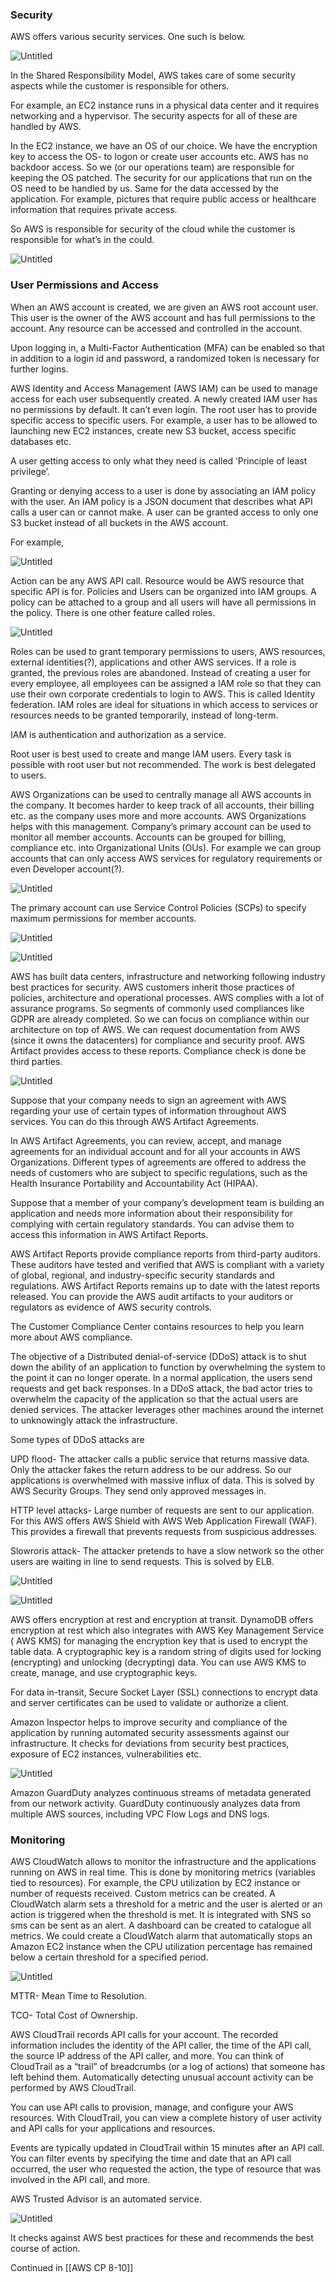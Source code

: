 ### Security

AWS offers various security services. One such is below.

![Untitled](Cloud%20Practitioner/Attachments/Untitled.png)

In the Shared Responsibility Model, AWS takes care of some security aspects while the customer is responsible for others.

For example, an EC2 instance runs in a physical data center and it requires networking and a hypervisor. The security aspects for all of these are handled by AWS.

In the EC2 instance, we have an OS of our choice. We have the encryption key to access the OS- to logon or create user accounts etc. AWS has no backdoor access. So we (or our operations team) are responsible for keeping the OS patched. The security for our applications that run on the OS need to be handled by us. Same for the data accessed by the application. For example, pictures that require public access or healthcare information that requires private access.

So AWS is responsible for security of the cloud while the customer is responsible for what’s in the could.

![Untitled](Cloud%20Practitioner/Attachments/Untitled%201.png)

### User Permissions and Access

When an AWS account is created, we are given an AWS root account user. This user is the owner of the AWS account and has full permissions to the account. Any resource can be accessed and controlled in the account.

Upon logging in, a Multi-Factor Authentication (MFA) can be enabled so that in addition to a login id and password, a randomized token is necessary for further logins.

AWS Identity and Access Management (AWS IAM) can be used to manage access for each user subsequently created. A newly created IAM user has no permissions by default. It can’t even login. The root user has to provide specific access to specific users. For example, a user has to be allowed to launching new EC2 instances, create new S3 bucket, access specific databases etc.

A user getting access to only what they need is called ‘Principle of least privilege’.

Granting or denying access to a user is done by associating an IAM policy with the user. An IAM policy is a JSON document that describes what API calls a user can or cannot make. A user can be granted access to only one S3 bucket instead of all buckets in the AWS account.

For example,

![Untitled](Cloud%20Practitioner/Attachments/Untitled%202.png)

Action can be any AWS API call. Resource would be AWS resource that specific API is for. Policies and Users can be organized into IAM groups. A policy can be attached to a group and all users will have all permissions in the policy. There is one other feature called roles.

![Untitled](Cloud%20Practitioner/Attachments/Untitled%203.png)

Roles can be used to grant temporary permissions to users, AWS resources, external identities(?), applications and other AWS services. If a role is granted, the previous roles are abandoned. Instead of creating a user for every employee, all employees can be assigned a IAM role so that they can use their own corporate credentials to login to AWS. This is called Identity federation. IAM roles are ideal for situations in which access to services or resources needs to be granted temporarily, instead of long-term.

IAM is authentication and authorization as a service.

Root user is best used to create and mange IAM users. Every task is possible with root user but not recommended. The work is best delegated to users.

AWS Organizations can be used to centrally manage all AWS accounts in the company. It becomes harder to keep track of all accounts, their billing etc. as the company uses more and more accounts. AWS Organizations helps with this management. Company’s primary account can be used to monitor all member accounts. Accounts can be grouped for billing, compliance etc. into Organizational Units (OUs). For example we can group accounts that can only access AWS services for regulatory requirements or even Developer account(?).

![Untitled](Cloud%20Practitioner/Attachments/Untitled%204.png)

The primary account can use Service Control Policies (SCPs) to specify maximum permissions for member accounts.

![Untitled](Cloud%20Practitioner/Attachments/Untitled%205.png)

![Untitled](Cloud%20Practitioner/Attachments/Untitled%206.png)

AWS has built data centers, infrastructure and networking following industry best practices for security. AWS customers inherit those practices of policies, architecture and operational processes. AWS complies with a lot of assurance programs. So segments of commonly used compliances like GDPR are already completed. So we can focus on compliance within our architecture on top of AWS. We can request documentation from AWS (since it owns the datacenters) for compliance and security proof. AWS Artifact provides access to these reports. Compliance check is done be third parties.

![Untitled](Cloud%20Practitioner/Attachments/Untitled%207.png)

Suppose that your company needs to sign an agreement with AWS regarding your use of certain types of information throughout AWS services. You can do this through AWS Artifact Agreements.

In AWS Artifact Agreements, you can review, accept, and manage agreements for an individual account and for all your accounts in AWS Organizations. Different types of agreements are offered to address the needs of customers who are subject to specific regulations, such as the Health Insurance Portability and Accountability Act (HIPAA).

Suppose that a member of your company’s development team is building an application and needs more information about their responsibility for complying with certain regulatory standards. You can advise them to access this information in AWS Artifact Reports.

AWS Artifact Reports provide compliance reports from third-party auditors. These auditors have tested and verified that AWS is compliant with a variety of global, regional, and industry-specific security standards and regulations. AWS Artifact Reports remains up to date with the latest reports released. You can provide the AWS audit artifacts to your auditors or regulators as evidence of AWS security controls.

The Customer Compliance Center contains resources to help you learn more about AWS compliance.

The objective of a Distributed denial-of-service (DDoS) attack is to shut down the ability of an application to function by overwhelming the system to the point it can no longer operate. In a normal application, the users send requests and get back responses. In a DDoS attack, the bad actor tries to overwhelm the capacity of the application so that the actual users are denied services. The attacker leverages other machines around the internet to unknowingly attack the infrastructure.

Some types of DDoS attacks are

UPD flood- The attacker calls a public service that returns massive data. Only the attacker fakes the return address to be our address. So our applications is overwhelmed with massive influx of data. This is solved by AWS Security Groups. They send only approved messages in.

HTTP level attacks- Large number of requests are sent to our application. For this AWS offers AWS Shield with AWS Web Application Firewall (WAF). This provides a firewall that prevents requests from suspicious addresses.

Slowroris attack- The attacker pretends to have a slow network so the other users are waiting in line to send requests. This is solved by ELB.

![Untitled](Cloud%20Practitioner/Attachments/Untitled%208.png)

![Untitled](Cloud%20Practitioner/Attachments/Untitled%209.png)

AWS offers encryption at rest and encryption at transit. DynamoDB offers encryption at rest which also integrates with AWS Key Management Service ( AWS KMS) for managing the encryption key that is used to encrypt the table data. A cryptographic key is a random string of digits used for locking (encrypting) and unlocking (decrypting) data. You can use AWS KMS to create, manage, and use cryptographic keys.

For data in-transit, Secure Socket Layer (SSL) connections to encrypt data and server certificates can be used to validate or authorize a client.

Amazon Inspector helps to improve security and compliance of the application by running automated security assessments against our infrastructure. It checks for deviations from security best practices, exposure of EC2 instances, vulnerabilities etc.

![Untitled](Cloud%20Practitioner/Attachments/Untitled%2010.png)

Amazon GuardDuty analyzes continuous streams of metadata generated from our network activity. GuardDuty continuously analyzes data from multiple AWS sources, including VPC Flow Logs and DNS logs.

### Monitoring

AWS CloudWatch allows to monitor the infrastructure and the applications running on AWS in real time. This is done by monitoring metrics (variables tied to resources). For example, the CPU utilization by EC2 instance or number of requests received. Custom metrics can be created. A CloudWatch alarm sets a threshold for a metric and the user is alerted or an action is triggered when the threshold is met. It is integrated with SNS so sms can be sent as an alert. A dashboard can be created to catalogue all metrics. We could create a CloudWatch alarm that automatically stops an Amazon EC2 instance when the CPU utilization percentage has remained below a certain threshold for a specified period.

![Untitled](Cloud%20Practitioner/Attachments/Untitled%2011.png)

MTTR- Mean Time to Resolution.

TCO- Total Cost of Ownership.

AWS CloudTrail records API calls for your account. The recorded information includes the identity of the API caller, the time of the API call, the source IP address of the API caller, and more. You can think of CloudTrail as a “trail” of breadcrumbs (or a log of actions) that someone has left behind them. Automatically detecting unusual account activity can be performed by AWS CloudTrail.

You can use API calls to provision, manage, and configure your AWS resources. With CloudTrail, you can view a complete history of user activity and API calls for your applications and resources.

Events are typically updated in CloudTrail within 15 minutes after an API call. You can filter events by specifying the time and date that an API call occurred, the user who requested the action, the type of resource that was involved in the API call, and more.

AWS Trusted Advisor is an automated service.

![Untitled](Cloud%20Practitioner/Attachments/Untitled%2012.png)

It checks against AWS best practices for these and recommends the best course of action.

Continued in [[AWS CP 8-10]]